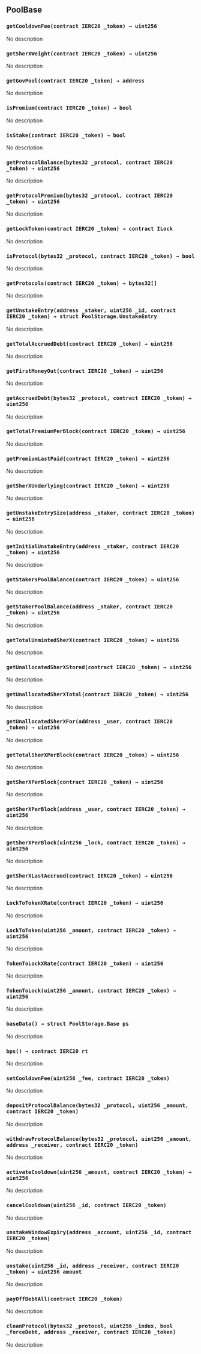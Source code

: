 ## PoolBase





### `getCooldownFee(contract IERC20 _token) → uint256`
No description


### `getSherXWeight(contract IERC20 _token) → uint256`
No description


### `getGovPool(contract IERC20 _token) → address`
No description


### `isPremium(contract IERC20 _token) → bool`
No description


### `isStake(contract IERC20 _token) → bool`
No description


### `getProtocolBalance(bytes32 _protocol, contract IERC20 _token) → uint256`
No description


### `getProtocolPremium(bytes32 _protocol, contract IERC20 _token) → uint256`
No description


### `getLockToken(contract IERC20 _token) → contract ILock`
No description


### `isProtocol(bytes32 _protocol, contract IERC20 _token) → bool`
No description


### `getProtocols(contract IERC20 _token) → bytes32[]`
No description


### `getUnstakeEntry(address _staker, uint256 _id, contract IERC20 _token) → struct PoolStorage.UnstakeEntry`
No description


### `getTotalAccruedDebt(contract IERC20 _token) → uint256`
No description


### `getFirstMoneyOut(contract IERC20 _token) → uint256`
No description


### `getAccruedDebt(bytes32 _protocol, contract IERC20 _token) → uint256`
No description


### `getTotalPremiumPerBlock(contract IERC20 _token) → uint256`
No description


### `getPremiumLastPaid(contract IERC20 _token) → uint256`
No description


### `getSherXUnderlying(contract IERC20 _token) → uint256`
No description


### `getUnstakeEntrySize(address _staker, contract IERC20 _token) → uint256`
No description


### `getInitialUnstakeEntry(address _staker, contract IERC20 _token) → uint256`
No description


### `getStakersPoolBalance(contract IERC20 _token) → uint256`
No description


### `getStakerPoolBalance(address _staker, contract IERC20 _token) → uint256`
No description


### `getTotalUnmintedSherX(contract IERC20 _token) → uint256`
No description


### `getUnallocatedSherXStored(contract IERC20 _token) → uint256`
No description


### `getUnallocatedSherXTotal(contract IERC20 _token) → uint256`
No description


### `getUnallocatedSherXFor(address _user, contract IERC20 _token) → uint256`
No description


### `getTotalSherXPerBlock(contract IERC20 _token) → uint256`
No description


### `getSherXPerBlock(contract IERC20 _token) → uint256`
No description


### `getSherXPerBlock(address _user, contract IERC20 _token) → uint256`
No description


### `getSherXPerBlock(uint256 _lock, contract IERC20 _token) → uint256`
No description


### `getSherXLastAccrued(contract IERC20 _token) → uint256`
No description


### `LockToTokenXRate(contract IERC20 _token) → uint256`
No description


### `LockToToken(uint256 _amount, contract IERC20 _token) → uint256`
No description


### `TokenToLockXRate(contract IERC20 _token) → uint256`
No description


### `TokenToLock(uint256 _amount, contract IERC20 _token) → uint256`
No description


### `baseData() → struct PoolStorage.Base ps`
No description


### `bps() → contract IERC20 rt`
No description


### `setCooldownFee(uint256 _fee, contract IERC20 _token)`
No description


### `depositProtocolBalance(bytes32 _protocol, uint256 _amount, contract IERC20 _token)`
No description


### `withdrawProtocolBalance(bytes32 _protocol, uint256 _amount, address _receiver, contract IERC20 _token)`
No description


### `activateCooldown(uint256 _amount, contract IERC20 _token) → uint256`
No description


### `cancelCooldown(uint256 _id, contract IERC20 _token)`
No description


### `unstakeWindowExpiry(address _account, uint256 _id, contract IERC20 _token)`
No description


### `unstake(uint256 _id, address _receiver, contract IERC20 _token) → uint256 amount`
No description


### `payOffDebtAll(contract IERC20 _token)`
No description


### `cleanProtocol(bytes32 _protocol, uint256 _index, bool _forceDebt, address _receiver, contract IERC20 _token)`
No description





